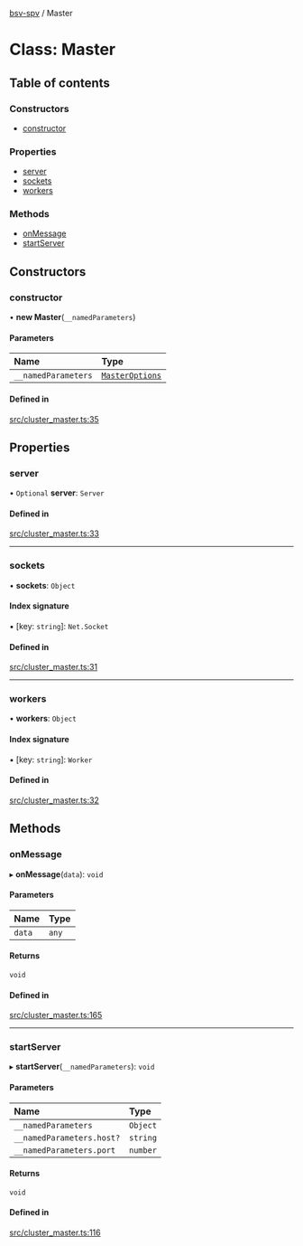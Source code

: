 [bsv-spv](../README.md) / Master

# Class: Master

## Table of contents

### Constructors

- [constructor](Master.md#constructor)

### Properties

- [server](Master.md#server)
- [sockets](Master.md#sockets)
- [workers](Master.md#workers)

### Methods

- [onMessage](Master.md#onmessage)
- [startServer](Master.md#startserver)

## Constructors

### constructor

• **new Master**(`__namedParameters`)

#### Parameters

| Name | Type |
| :------ | :------ |
| `__namedParameters` | [`MasterOptions`](../interfaces/MasterOptions.md) |

#### Defined in

[src/cluster_master.ts:35](https://github.com/kevinejohn/bsv-spv/blob/master/src/cluster_master.ts#L35)

## Properties

### server

• `Optional` **server**: `Server`

#### Defined in

[src/cluster_master.ts:33](https://github.com/kevinejohn/bsv-spv/blob/master/src/cluster_master.ts#L33)

___

### sockets

• **sockets**: `Object`

#### Index signature

▪ [key: `string`]: `Net.Socket`

#### Defined in

[src/cluster_master.ts:31](https://github.com/kevinejohn/bsv-spv/blob/master/src/cluster_master.ts#L31)

___

### workers

• **workers**: `Object`

#### Index signature

▪ [key: `string`]: `Worker`

#### Defined in

[src/cluster_master.ts:32](https://github.com/kevinejohn/bsv-spv/blob/master/src/cluster_master.ts#L32)

## Methods

### onMessage

▸ **onMessage**(`data`): `void`

#### Parameters

| Name | Type |
| :------ | :------ |
| `data` | `any` |

#### Returns

`void`

#### Defined in

[src/cluster_master.ts:165](https://github.com/kevinejohn/bsv-spv/blob/master/src/cluster_master.ts#L165)

___

### startServer

▸ **startServer**(`__namedParameters`): `void`

#### Parameters

| Name | Type |
| :------ | :------ |
| `__namedParameters` | `Object` |
| `__namedParameters.host?` | `string` |
| `__namedParameters.port` | `number` |

#### Returns

`void`

#### Defined in

[src/cluster_master.ts:116](https://github.com/kevinejohn/bsv-spv/blob/master/src/cluster_master.ts#L116)
